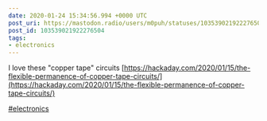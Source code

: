 ```yaml
---
date: 2020-01-24 15:34:56.994 +0000 UTC
post_uri: https://mastodon.radio/users/m0puh/statuses/103539021922276504
post_id: 103539021922276504
tags:
- electronics
---
```

I love these "copper tape" circuits [https://hackaday.com/2020/01/15/the-flexible-permanence-of-copper-tape-circuits/](https://hackaday.com/2020/01/15/the-flexible-permanence-of-copper-tape-circuits/)

[#electronics](https://mastodon.radio/tags/electronics)


